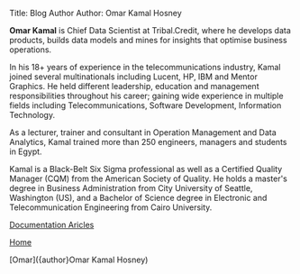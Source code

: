 Title: Blog Author
Author: Omar Kamal Hosney

**Omar Kamal** is Chief Data Scientist at Tribal.Credit, where he develops data products, builds data models and mines for insights that optimise business operations. 

In his 18+ years of experience in the telecommunications industry, Kamal joined several multinationals including Lucent, HP, IBM and Mentor Graphics. He held different leadership, education and management responsibilities throughout his career; gaining wide experience in multiple fields including Telecommunications, Software Development, Information Technology.

As a lecturer, trainer and consultant in Operation Management and Data Analytics, Kamal trained more than 250 engineers, managers and students in Egypt.

Kamal is a Black-Belt Six Sigma professional as well as a Certified Quality Manager (CQM) from the American Society of Quality. He holds a master's degree in Business Administration from City University of Seattle, Washington (US), and a Bachelor of Science degree in Electronic and Telecommunication Engineering from Cairo University. 



[Documentation Aricles]({category}Documentation)

[Home]({index})

[Omar]({author}Omar Kamal Hosney)